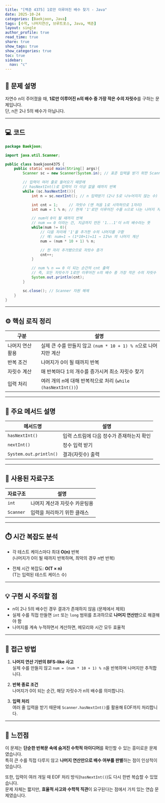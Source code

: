 ```yaml
---
title: "[백준 4375] 1로만 이루어진 배수 찾기 - Java"
date: 2025-10-24
categories: [Baekjoon, Java]
tags: [수학, 나머지연산, 브루트포스, Java, 백준]
layout: single
author_profile: true
read_time: true
share: true
show_tags: true
show_categories: true
toc: true
sidebar:
  nav: "c"
---
```


## 📘 문제 설명

자연수 n이 주어졌을 때, **1로만 이루어진 n의 배수 중 가장 작은 수의 자릿수**를 구하는 문제입니다.  
단, n은 2나 5의 배수가 아닙니다.

---

## 💻 코드

```java
package Baekjoon;

import java.util.Scanner;

public class baekjoon4375 {
    public static void main(String[] args){
        Scanner sc = new Scanner(System.in); // 표준 입력을 받기 위한 Scanner 생성

        // 입력이 여러 줄로 들어오기 때문에
        // hasNextInt()로 입력이 더 이상 없을 때까지 반복
        while (sc.hasNextInt()){
            int n = sc.nextInt(); // n 입력받기 (2나 5로 나누어지지 않는 수)

            int cnt = 1;     // 자릿수 (맨 처음 1로 시작하므로 1자리)
            int num = 1 % n; // 현재 '1'로만 이루어진 수를 n으로 나눈 나머지 저장 (처음엔 1)

            // num이 0이 될 때까지 반복
            // num == 0 이라는 건, 지금까지 만든 '1...1'이 n의 배수라는 뜻
            while(num != 0){
                // 다음 자리에 '1'을 추가한 수의 나머지를 구함
                // 예: num=1 → (1*10+1)=11 → 11%n 의 나머지 계산
                num = (num * 10 + 1) % n;

                // 한 자리 추가됐으므로 자릿수 증가
                cnt++;
            }

            // num % n == 0 이 되는 순간의 cnt 출력
            // 즉, 모든 자릿수가 1로만 이루어진 n의 배수 중 가장 작은 수의 자릿수
            System.out.println(cnt);
        }

        sc.close(); // Scanner 자원 해제
    }
}
```

---

## ⚙️ 핵심 로직 정리

| 구분             | 설명                                                            |
| ---------------- | --------------------------------------------------------------- |
| 나머지 연산 활용 | 실제 큰 수를 만들지 않고 `(num * 10 + 1) % n`으로 나머지만 계산 |
| 반복 조건        | 나머지가 0이 될 때까지 반복                                     |
| 자릿수 계산      | 매 반복마다 1의 개수를 증가시켜 최소 자릿수 찾기                |
| 입력 처리        | 여러 개의 n에 대해 반복적으로 처리 (`while (hasNextInt())`)     |

---

## 🧩 주요 메서드 설명

| 메서드명               | 설명                                      |
| ---------------------- | ----------------------------------------- |
| `hasNextInt()`         | 입력 스트림에 다음 정수가 존재하는지 확인 |
| `nextInt()`            | 정수 입력 받기                            |
| `System.out.println()` | 결과(자릿수) 출력                         |

---

## 💾 사용된 자료구조

| 자료구조  | 설명                          |
| --------- | ----------------------------- |
| `int`     | 나머지 계산과 자릿수 카운팅용 |
| `Scanner` | 입력을 처리하기 위한 클래스   |

---

## ⏱️ 시간 복잡도 분석

- 각 테스트 케이스마다 최대 **O(n)** 반복  
  (나머지가 0이 될 때까지 반복하며, 최악의 경우 n번 반복)

- 전체 시간 복잡도: **O(T × n)**  
  (T는 입력된 테스트 케이스 수)

---

## 💡 구현 시 주의할 점

- n이 2나 5의 배수인 경우 결과가 존재하지 않음 (문제에서 제외)
- 실제 수를 직접 만들면 `int` 또는 `long` 범위를 초과하므로 **나머지 연산만**으로 해결해야 함
- 나머지를 계속 누적하면서 계산하면, 메모리와 시간 모두 효율적

---

## 🧠 접근 방법

1. **나머지 연산 기반의 BFS-like 사고**  
   실제 수를 만들지 않고 `num = (num * 10 + 1) % n`을 반복하며 나머지만 추적합니다.

2. **반복 종료 조건**  
   나머지가 0이 되는 순간, 해당 자릿수가 n의 배수를 의미합니다.

3. **입력 처리**  
   여러 줄 입력을 받기 때문에 `Scanner.hasNextInt()`를 활용해 EOF까지 처리합니다.

---

## 💬 느낀점

이 문제는 **단순한 반복문 속에 숨겨진 수학적 아이디어**를 확인할 수 있는 흥미로운 문제였습니다.  
특히 큰 수를 직접 다루지 않고 **나머지 연산만으로 배수 여부를 판별**하는 점이 인상적이었습니다.

또한, 입력이 여러 개일 때 EOF 처리 방식(`hasNextInt()`)도 다시 한번 복습할 수 있었습니다.  
문제 자체는 짧지만, **효율적 사고와 수학적 직관**이 요구된다는 점에서 가치 있는 연습 문제였습니다.
